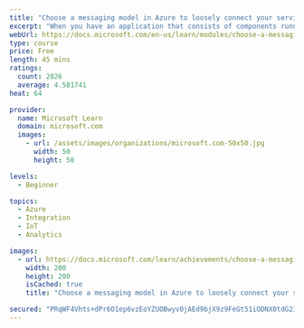 ```yaml
---
title: "Choose a messaging model in Azure to loosely connect your services"
excerpt: "When you have an application that consists of components running on different computers, servers, and mobile devices, reliable communications between those components can be difficult and unreliable. Azure provides several technologies that you can use to communicate more reliably, including Storage queues, Event Hubs, Event Grid, and Service Bus. This module shows you how to choose the best technology for your communication task."
webUrl: https://docs.microsoft.com/en-us/learn/modules/choose-a-messaging-model-in-azure-to-connect-your-services/
type: course
price: Free
length: 45 mins
ratings:
  count: 2826
  average: 4.581741
heat: 64

provider:
  name: Microsoft Learn
  domain: microsoft.com
  images:
    - url: /assets/images/organizations/microsoft.com-50x50.jpg
      width: 50
      height: 50

levels:
  - Beginner

topics:
  - Azure
  - Integration
  - IoT
  - Analytics

images:
  - url: https://docs.microsoft.com/learn/achievements/choose-a-messaging-model-in-azure-to-connect-your-services-social.png
    width: 200
    height: 200
    isCached: true
    title: "Choose a messaging model in Azure to loosely connect your services"

secured: "PRqWF4Vhts+dPr6O1ep6vzEoYZUOBwyv0jAEd9bjX9z9FeGt51iODNX0tdG23ZbD+Ktq0vWTMXM/rYGgQzHQRAcIeDKn7FjB9i27R4gdmcz5YhkKqoLzKkIvasdks93DQUAX+cJUxBNr4KU7+KWSP9IeXF6WtwdJon0Ez5CVbTDWhLy4nZb50QEJN0JJu+JNZ1E58Aya2xS1bwbCQNeX3JXkmy9H4e3y/Mj0x479V95pb5BkZQ77yVOfPKARJTZxyMjqOggamJWcqpqYBgIdZ39zAeOIRCPf8myMcq/iflya/ChZ8Yiwo54WRiRmHH5d6GOb8L+HVKhhk5+k96s0AsPBWBul7i6MRDU/A3TyL7ornzkwoKrCiZpZsYBLO1Yot2cGG/PY3y9tKwBDC/qu8TK0Bfavz/HWsGB3VUtQiys=;QBZeMn9D7Zd8AdLCLqOoWA=="
---
```


